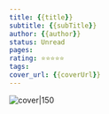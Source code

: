 ```yaml
---
title: {{title}}
subtitle: {{subTitle}}
author: {{author}}
status: Unread
pages:
rating: ⭐⭐⭐⭐⭐
tags: 
cover_url: {{coverUrl}}
---
```

![cover|150]({{coverUrl}})

